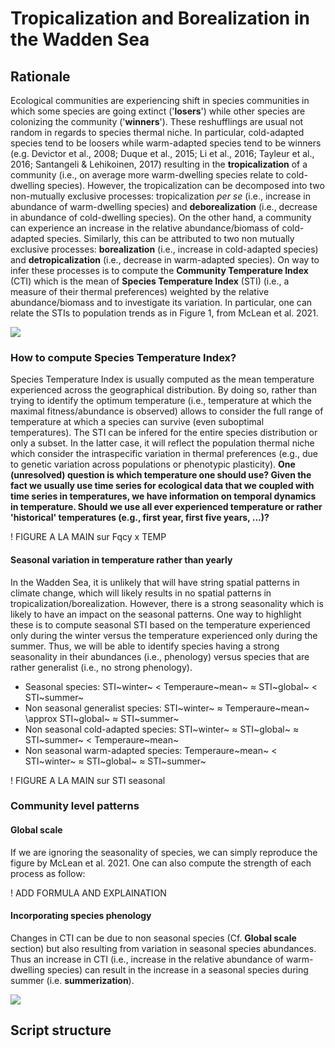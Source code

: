 # Tropicalization and Borealization in the Wadden Sea

## Rationale

Ecological communities are experiencing shift in species communities in which some species are going extinct ('**losers**') while other species are colonizing the community ('**winners**'). These reshufflings are usual not random in regards to species thermal niche. In particular, cold-adapted species tend to be loosers while warm-adapted species tend to be winners (e.g. Devictor et al., 2008; Duque et al., 2015; Li et al., 2016; Tayleur et al., 2016; Santangeli & Lehikoinen, 2017) resulting in the **tropicalization** of a community (i.e., on average more warm-dwelling species relate to cold-dwelling species). However, the tropicalization can be decomposed into two non-mutually exclusive processes: tropicalization *per se* (i.e., increase in abundance of warm-dwelling species) and **deborealization** (i.e., decrease in abundance of cold-dwelling species). On the other hand, a community can experience an increase in the relative abundance/biomass of cold-adapted species. Similarly, this can be attributed to two non mutually exclusive processes: **borealization** (i.e., increase in cold-adapted species) and **detropicalization** (i.e., decrease in warm-adapted species). On way to infer these processes is to compute the **Community Temperature Index** (CTI) which is the mean of **Species Temperature Index** (STI) (i.e., a measure of their thermal preferences) weighted by the relative abundance/biomass and to investigate its variation. In particular, one can relate the STIs to population trends as in Figure 1, from McLean et al. 2021.

![](../figures_ReadMe/FourProc.png)

### How to compute Species Temperature Index?

Species Temperature Index is usually computed as the mean temperature experienced across the geographical distribution. By doing so, rather than trying to identify the optimum temperature (i.e., temperature at which the maximal fitness/abundance is observed) allows to consider the full range of temperature at which a species can survive (even suboptimal temperatures). The STI can be infered for the entire species distribution or only a subset. In the latter case, it will reflect the population thermal niche which consider the intraspecific variation in thermal preferences (e.g., due to genetic variation across populations or phenotypic plasticity). **One (unresolved) question is which temperature one should use? Given the fact we usually use time series for ecological data that we coupled with time series in temperatures, we have information on temporal dynamics in temperature. Should we use all ever experienced temperature or rather 'historical' temperatures (e.g., first year, first five years, ...)?**

! FIGURE A LA MAIN sur Fqcy x TEMP

#### Seasonal variation in temperature rather than yearly

In the Wadden Sea, it is unlikely that will have string spatial patterns in climate change, which will likely results in no spatial patterns in tropicalization/borealization. However, there is a strong seasonality which is likely to have an impact on the seasonal patterns. One way to highlight these is to compute seasonal STI based on the temperature experienced only during the winter versus the temperature experienced only during the summer. Thus, we will be able to identify species having a strong seasonality in their abundances (i.e., phenology) versus species that are rather generalist (i.e., no strong phenology).

-   Seasonal species: STI~winter~ \< Temperaure~mean~ $\approx$ STI~global~ \< STI~summer~
-   Non seasonal generalist species: STI~winter~ $\approx$ Temperaure~mean~ \approx STI~global~ $\approx$ STI~summer~
-   Non seasonal cold-adapted species: STI~winter~ $\approx$ STI~global~ $\approx$ STI~summer~ \< Temperaure~mean~
-   Non seasonal warm-adapted species: Temperaure~mean~ \< STI~winter~ $\approx$ STI~global~ $\approx$ STI~summer~

! FIGURE A LA MAIN sur STI seasonal

### Community level patterns

#### Global scale

If we are ignoring the seasonality of species, we can simply reproduce the figure by McLean et al. 2021. One can also compute the strength of each process as follow:

! ADD FORMULA AND EXPLAINATION

#### Incorporating species phenology

Changes in CTI can be due to non seasonal species (Cf. **Global scale** section) but also resulting from variation in seasonal species abundances. Thus an increase in CTI (i.e., increase in the relative abundance of warm-dwelling species) can result in the increase in a seasonal species during summer (i.e. **summerization**).

![](../figures_ReadMe/DecisionTree.png)

## Script structure

